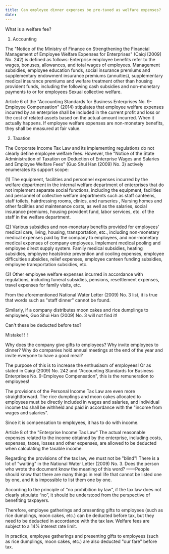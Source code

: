 ```yaml
---
title: Can employee dinner expenses be pre-taxed as welfare expenses?
date: 
---
```



What is a welfare fee?

1. Accounting

The "Notice of the Ministry of Finance on Strengthening the Financial Management of Employee Welfare Expenses for Enterprises" (Caiqi [2009] No. 242) is defined as follows: Enterprise employee benefits refer to the wages, bonuses, allowances, and total wages of employees. Management subsidies, employee education funds, social insurance premiums and supplementary endowment insurance premiums (annuities), supplementary medical insurance premiums and welfare treatment other than housing provident funds, including the following cash subsidies and non-monetary payments to or for employees Sexual collective welfare.

Article 6 of the "Accounting Standards for Business Enterprises No. 9-Employee Compensation" (2014) stipulates that employee welfare expenses incurred by an enterprise shall be included in the current profit and loss or the cost of related assets based on the actual amount incurred. When it actually happens. If employee welfare expenses are non-monetary benefits, they shall be measured at fair value.
<!-- more -->
2. Taxation

The Corporate Income Tax Law and its implementing regulations do not clearly define employee welfare fees. However, the "Notice of the State Administration of Taxation on Deduction of Enterprise Wages and Salaries and Employee Welfare Fees" (Guo Shui Han (2009) No. 3) actively enumerates its support scope:

(1) The equipment, facilities and personnel expenses incurred by the welfare department in the internal welfare department of enterprises that do not implement separate social functions, including the equipment, facilities and personnel of collective welfare departments such as staff canteens, staff toilets, hairdressing rooms, clinics, and nurseries , Nursing homes and other facilities and maintenance costs, as well as the salaries, social insurance premiums, housing provident fund, labor services, etc. of the staff in the welfare department.

(2) Various subsidies and non-monetary benefits provided for employees' medical care, living, housing, transportation, etc., including non-monetary medical expenses paid by the company to employees, and non-monetary medical expenses of company employees. Implement medical pooling and employee direct supply system. Family medical subsidies, heating subsidies, employee heatstroke prevention and cooling expenses, employee difficulties subsidies, relief expenses, employee canteen funding subsidies, employee transportation subsidies, etc.

(3) Other employee welfare expenses incurred in accordance with regulations, including funeral subsidies, pensions, resettlement expenses, travel expenses for family visits, etc.

From the aforementioned National Water Letter (2009) No. 3 list, it is true that words such as "staff dinner" cannot be found.

Similarly, if a company distributes moon cakes and rice dumplings to employees, Guo Shui Han (2009) No. 3 will not find it!

Can't these be deducted before tax?

Mistake! ! !

Why does the company give gifts to employees? Why invite employees to dinner? Why do companies hold annual meetings at the end of the year and invite everyone to have a good meal?

The purpose of this is to increase the enthusiasm of employees! Or as stated in Caiqi (2009) No. 242 and "Accounting Standards for Business Enterprises No. 9-Employee Compensation", this is the remuneration to employees!

The provisions of the Personal Income Tax Law are even more straightforward. The rice dumplings and moon cakes allocated to employees must be directly included in wages and salaries, and individual income tax shall be withheld and paid in accordance with the "income from wages and salaries".

Since it is compensation to employees, it has to do with income.

Article 8 of the "Enterprise Income Tax Law" The actual reasonable expenses related to the income obtained by the enterprise, including costs, expenses, taxes, losses and other expenses, are allowed to be deducted when calculating the taxable income.

Regarding the provisions of the tax law, we must not be "blind"! There is a lot of "waiting" in the National Water Letter (2009) No. 3. Does the person who wrote the document know the meaning of this word? ——People should know that there are many things in real life that cannot be listed one by one, and it is impossible to list them one by one.

According to the principle of “no prohibition by law”, if the tax law does not clearly stipulate “no”, it should be understood from the perspective of benefiting taxpayers.

Therefore, employee gatherings and presenting gifts to employees (such as rice dumplings, moon cakes, etc.) can be deducted before tax, but they need to be deducted in accordance with the tax law. Welfare fees are subject to a 14% interest rate limit.

In practice, employee gatherings and presenting gifts to employees (such as rice dumplings, moon cakes, etc.) are also deducted "our fare" before tax.